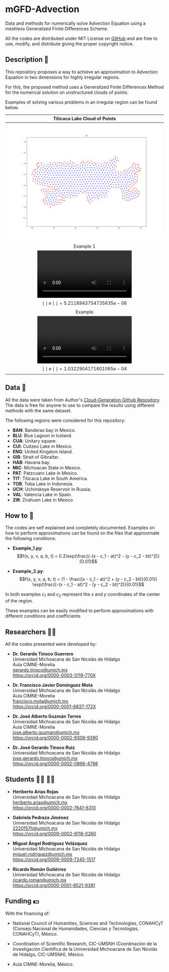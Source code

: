 # mGFD-Advection
Data and methods for numerically solve Advection Equation using a meshless Generalized Finite Differences Scheme.

All the codes are distributed under MIT License on [GitHub](https://github.com/gstinoco/GFD-Advection) and are free to use, modify, and distribute giving the proper copyright notice.

## Description :memo:
This repository proposes a way to achieve an approximation to Advection Equation in two dimensions for highly irregular regions.

For this, the proposed method uses a Generalized Finite Differences Method for the numerical solution on unstructured clouds of points.

Examples of solving various problems in an irregular region can be found below.

| Titicaca Lake Cloud of Points                                                                        |
| :--------------------------------------------------------------------------------------------------: |
| <img src="Data/Clouds/TIT.png">                                                                      |
|                                                                                                      |
| Example 1                                                                                            |
| <video src="https://github.com/user-attachments/assets/bd93859d-eeac-4c9e-b36e-d68aa0b9c413">        |
| $\mid\mid e\mid\mid = 5.2118943754735635e-08$                                                        |
|                                                                                                      |
| Example                                                                                              |
| <video src="https://github.com/user-attachments/assets/3a296664-5b6b-4f91-99d3-dae1359fd80c">        |
| $\mid\mid e\mid\mid = 1.0322904171601065e-04$                                                        |
|                                                                                                      |

## Data :open_file_folder:
All the data were taken from Author's [Cloud-Generation Github Repository](https://github.com/gstinoco/Cloud-Generation). The data is free for anyone to use to compare the results using different methods with the same dataset.

The following regions were considered for this repository:
- **BAN**: Banderas bay in Mexico.
- **BLU**: Blue Lagoon in Iceland.
- **CUA**: Unitary square.
- **CUI**: Cuitzeo Lake in Mexico.
- **ENG**: United Kingdom Island.
- **GIB**: Strait of Gibraltar.
- **HAB**: Havana bay.
- **MIC**: Michoacan State in Mexico.
- **PAT**: Patzcuaro Lake in Mexico.
- **TIT**: Titicaca Lake in South America.
- **TOB**: Toba Lake in Indonesia.
- **UCH**: Uchinskoye Reservoir in Russia.
- **VAL**: Valencia Lake in Spain.
- **ZIR**: Zirahuen Lake in Mexico

## How to :microscope:
The codes are self explained and completely documented. Examples on how to perform approximations can be found on the files that approximate the following conditions:
- **Example_1.py**: $$f(x, y, v, a, b, t) = 0.2\exp(\frac{(-(x - c_1 - at)^2 - (y - c_2 - bt)^2)}{0.01}$$

- **Example_2.py**: $$f(x, y, v, a, b, t) = (1 - \frac{(x - c_1 - at)^2 + (y - c_2 - bt)}{0.01}) \exp(\frac{(-(x - c_1 - at)^2 - (y - c_2 - bt)^2)}{0.01}$$

In both examples $c_1$ and $c_2$ represent the $x$ and $y$ coordinates of the center of the region.

These examples can be easily modified to perform approximations with different conditions and coefficients.

## Researchers :scientist:
All the codes presented were developed by:
    
  - **Dr. Gerardo Tinoco Guerrero**<br>
    Universidad Michoacana de San Nicolás de Hidalgo<br>
    Aula CIMNE-Morelia<br>
    gerardo.tinoco@umich.mx<br>
    https://orcid.org/0000-0003-3119-770X

  - **Dr. Francisco Javier Domínguez Mota**<br>
    Universidad Michoacana de San Nicolás de Hidalgo<br>
    Aula CIMNE-Morelia<br>
    francisco.mota@umich.mx<br>
    https://orcid.org/0000-0001-6837-172X

  - **Dr. José Alberto Guzmán Torres**<br>
    Universidad Michoacana de San Nicolás de Hidalgo<br>
    Aula CIMNE-Morelia<br>
    jose.alberto.guzman@umich.mx<br>
    https://orcid.org/0000-0002-9309-9390

  - **Dr. José Gerardo Tinoco Ruiz**<br>
    Universidad Michoacana de San Nicolás de Hidalgo<br>
    jose.gerardo.tinoco@umich.mx<br>
    https://orcid.org/0000-0002-0866-4798

## Students :man_student: :woman_student:
  - **Heriberto Arias Rojas**<br>
    Universidad Michoacana de San Nicolás de Hidalgo<br>
    heriberto.arias@umich.mx<br>
    https://orcid.org/0000-0002-7641-8310

  - **Gabriela Pedraza Jiménez**<br>
    Universidad Michoacana de San Nicolás de Hidalgo<br>
    2220157h@umich.mx<br>
    https://orcid.org/0009-0002-8118-0260
  
  - **Miguel Ángel Rodríguez Velázquez**<br>
    Universidad Michoacana de San Nicolás de Hidalgo<br>
    miguel.rodriguez@umich.mx<br>
    https://orcid.org/0009-0009-7245-1517
  
  - **Ricardo Román Gutiérrez**<br>
    Universidad Michoacana de San Nicolás de Hidalgo<br>
    ricardo.roman@umich.mx<br>
    https://orcid.org/0000-0001-8521-9391

<!--
  - **Nancy Saray Saucedo León**<br>
    Universidad Michoacana de San Nicolás de Hidalgo<br>
    1153558a@umich.mx<br>
-->
## Funding :dollar:
With the financing of:

  - National Council of Humanities, Sciences and Technologies, CONAHCyT (Consejo Nacional de Humanidades, Ciencias y Tecnologías, CONAHCyT), México.
  
  - Coordination of Scientific Research, CIC-UMSNH (Coordinación de la Investigación Científica de la Universidad Michoacana de San Nicolás de Hidalgo, CIC-UMSNH), México.
  
  - Aula CIMNE-Morelia, México.
